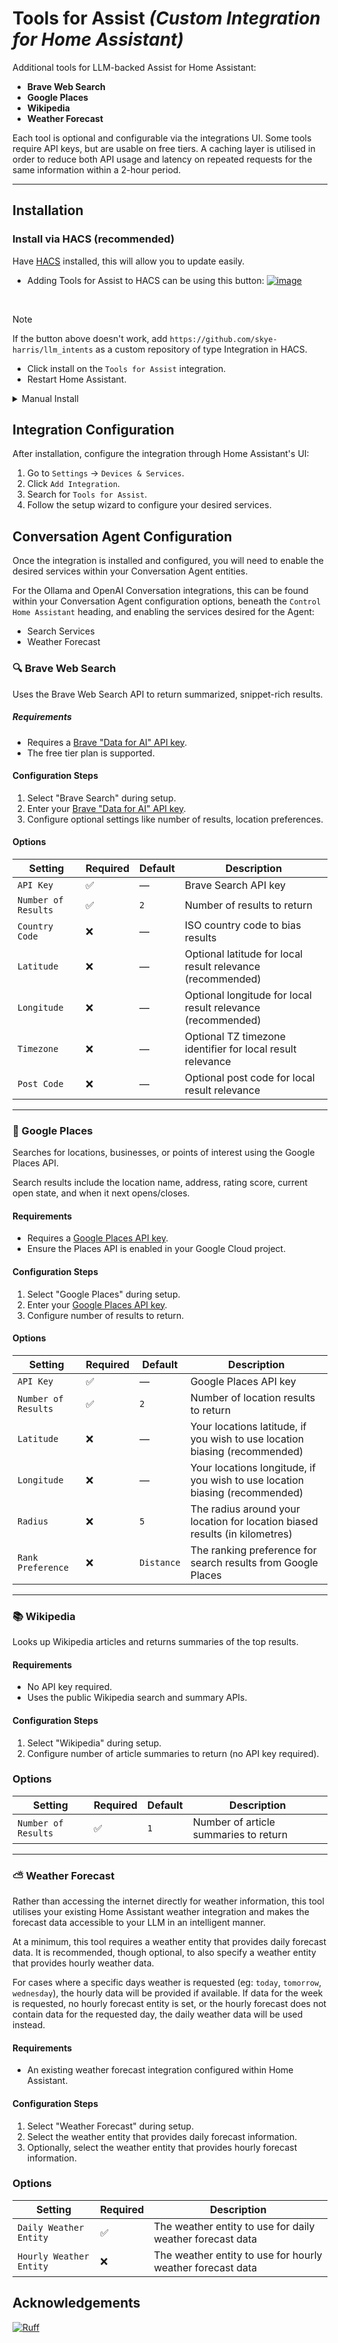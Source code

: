 # Tools for Assist _(Custom Integration for Home Assistant)_

Additional tools for LLM-backed Assist for Home Assistant:

* **Brave Web Search**
* **Google Places**
* **Wikipedia**
* **Weather Forecast**

Each tool is optional and configurable via the integrations UI. Some tools require API keys, but are usable on free tiers.
A caching layer is utilised in order to reduce both API usage and latency on repeated requests for the same information within a 2-hour period.

---

## Installation

### Install via HACS (recommended)

Have [HACS](https://hacs.xyz/) installed, this will allow you to update easily.

* Adding Tools for Assist to HACS can be using this button:
  [![image](https://my.home-assistant.io/badges/hacs_repository.svg)](https://my.home-assistant.io/redirect/hacs_repository/?owner=skye-harris&repository=llm-intents&category=integration)

<br>

> [!NOTE]
> If the button above doesn't work, add `https://github.com/skye-harris/llm_intents` as a custom repository of type Integration in HACS.

* Click install on the `Tools for Assist` integration.
* Restart Home Assistant.

<details><summary>Manual Install</summary>

* Copy the `llm-intents`  folder from [latest release](https://github.com/skye-harris/llm_intents/releases/latest) to the [
  `custom_components` folder](https://developers.home-assistant.io/docs/creating_integration_file_structure/#where-home-assistant-looks-for-integrations) in your config directory.
* Restart the Home Assistant.

</details>

## Integration Configuration

After installation, configure the integration through Home Assistant's UI:

1. Go to `Settings` → `Devices & Services`.
2. Click `Add Integration`.
3. Search for `Tools for Assist`.
4. Follow the setup wizard to configure your desired services.

## Conversation Agent Configuration

Once the integration is installed and configured, you will need to enable the desired services within your Conversation Agent entities.

For the Ollama and OpenAI Conversation integrations, this can be found within your Conversation Agent configuration options, beneath
the `Control Home Assistant` heading, and enabling the services desired for the Agent:

- Search Services
- Weather Forecast

### 🔍 Brave Web Search

Uses the Brave Web Search API to return summarized, snippet-rich results.

##### Requirements

* Requires a [Brave "Data for AI" API key](https://api-dashboard.search.brave.com/app/subscriptions/subscribe?tab=ai).
* The free tier plan is supported.

#### Configuration Steps

1. Select "Brave Search" during setup.
2. Enter your [Brave "Data for AI" API key](https://api-dashboard.search.brave.com/app/subscriptions/subscribe?tab=ai).
3. Configure optional settings like number of results, location preferences.

#### Options

| Setting             | Required | Default | Description                                                 |
|---------------------|----------|---------|-------------------------------------------------------------|
| `API Key`           | ✅        | —       | Brave Search API key                                        |
| `Number of Results` | ✅        | `2`     | Number of results to return                                 |
| `Country Code`      | ❌        | —       | ISO country code to bias results                            |
| `Latitude`          | ❌        | —       | Optional latitude for local result relevance (recommended)  |
| `Longitude`         | ❌        | —       | Optional longitude for local result relevance (recommended) |
| `Timezone`          | ❌        | —       | Optional TZ timezone identifier for local result relevance  |
| `Post Code`         | ❌        | —       | Optional post code for local result relevance               |

---

### 📍 Google Places

Searches for locations, businesses, or points of interest using the Google Places API.

Search results include the location name, address, rating score, current open state, and when it next opens/closes.

#### Requirements

* Requires a [Google Places API key](https://developers.google.com/maps/documentation/places/web-service/overview).
* Ensure the Places API is enabled in your Google Cloud project.

#### Configuration Steps

1. Select "Google Places" during setup.
2. Enter your [Google Places API key](https://developers.google.com/maps/documentation/places/web-service/overview).
3. Configure number of results to return.

#### Options

| Setting             | Required | Default    | Description                                                                 |
|---------------------|----------|------------|-----------------------------------------------------------------------------|
| `API Key`           | ✅        | —          | Google Places API key                                                       |
| `Number of Results` | ✅        | `2`        | Number of location results to return                                        |
| `Latitude`          | ❌        | —          | Your locations latitude, if you wish to use location biasing (recommended)  |
| `Longitude`         | ❌        | —          | Your locations longitude, if you wish to use location biasing (recommended) |
| `Radius`            | ❌        | `5`        | The radius around your location for location biased results (in kilometres) |
| `Rank Preference`   | ❌        | `Distance` | The ranking preference for search results from Google Places                |

---

### 📚 Wikipedia

Looks up Wikipedia articles and returns summaries of the top results.

#### Requirements

* No API key required.
* Uses the public Wikipedia search and summary APIs.

#### Configuration Steps

1. Select "Wikipedia" during setup.
2. Configure number of article summaries to return (no API key required).

### Options

| Setting             | Required | Default | Description                           |
|---------------------|----------|---------|---------------------------------------|
| `Number of Results` | ✅        | `1`     | Number of article summaries to return |

---

### ⛅ Weather Forecast

Rather than accessing the internet directly for weather information, this tool utilises your existing Home Assistant weather integration and makes the forecast data accessible to your LLM in an intelligent manner.

At a minimum, this tool requires a weather entity that provides daily forecast data.
It is recommended, though optional, to also specify a weather entity that provides hourly weather data.

For cases where a specific days weather is requested (eg: `today`, `tomorrow`, `wednesday`), the hourly data will be provided if available.
If data for the week is requested, no hourly forecast entity is set, or the hourly forecast does not contain data for the requested day, the daily weather data will be used instead.

#### Requirements

* An existing weather forecast integration configured within Home Assistant.

#### Configuration Steps

1. Select "Weather Forecast" during setup.
2. Select the weather entity that provides daily forecast information.
3. Optionally, select the weather entity that provides hourly forecast information.

### Options

| Setting                 | Required | Description                                                |
|-------------------------|----------|------------------------------------------------------------|
| `Daily Weather Entity`  | ✅        | The weather entity to use for daily weather forecast data  |
| `Hourly Weather Entity` | ❌        | The weather entity to use for hourly weather forecast data |

## Acknowledgements

[![Ruff](https://img.shields.io/endpoint?url=https://raw.githubusercontent.com/astral-sh/ruff/main/assets/badge/v2.json)](https://github.com/astral-sh/ruff)
